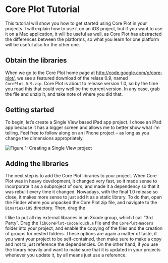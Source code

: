# Core Plot Tutorial

This tutorial will show you how to get started using Core Plot in your projects. I will explain how to use it on an iOS project, but if you want to use it on a Mac application, it will be useful as well, as Core Plot has abstracted the differences between the platforms, so what you learn for one platform will be useful also for the other one.

## Obtain the libraries

When we go to the Core Plot home page at http://code.google.com/p/core-plot/, we see a featured download of the relase 0.9, named `CorePlot_0.9.zip`. Core Plot is about to release version 1.0, so by the time you read this that could very well be the current version. In any case, grab the file and unzip it, and take note of where you did that.

## Getting started

To begin, let’s create a Single View based iPad app project. I chose an iPad app because it has a bigger screen and allows me to better show what I’m telling. Feel free to follow along on an iPhone project – as long as you change the dimensions appropriately.

![Figure 1: Creating a Single View project](http://cl.ly/122P1l170N0Q1e0Y0x02/Image%202011.11.06%2018:57:48.png)

## Adding the libraries

The next step is to add the Core Plot libraries to your project. When Core Plot was in heavy development, it changed very fast, so it made sense to incorporate it as a subproject of ours, and made it a dependency so that it was rebuilt every time it changed. Nowadays, with the final 1.0 release so close, it makes more sense to just add it as a static library. To do that, open the Finder where you unpacked the Core Plot zip file, and navigate to the `Binaries/iOS` directory. Then, drag the 

I like to put all my external libraries in an Xcode group, which I call “3rd Party”. Drag the `libCorePlot-CocoaTouch.a` file and the `CorePlotHeaders` folder into your project, and enable the copying of the files and the creation of groups for nested folders. These options are again a matter of taste, if you want your project to be self-contained, then make sure to make a copy and not to just reference the dependencies. On the other hand, if you use the library heavily and want to make sure that it is updated in your projects whenever you update it, by all means just use a reference. 